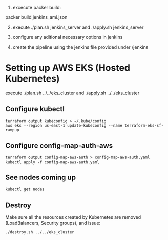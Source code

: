 1. excecute packer build:

packer build jenkins_ami.json

2. execute ./plan.sh jenkins_server  and ./apply.sh jenkins_server

3. configure any aditional necessary options in jenkins

4. create the pipeline using the jenkins file provided under /jenkins


# Setting up AWS EKS (Hosted Kubernetes)

execute ./plan.sh ../../eks_cluster and ./apply.sh ../../eks_cluster

## Configure kubectl
```
terraform output kubeconfig > ~/.kube/config
aws eks --region us-east-1 update-kubeconfig --name terraform-eks-sf-rampup
```

## Configure config-map-auth-aws
```
terraform output config-map-aws-auth > config-map-aws-auth.yaml
kubectl apply -f config-map-aws-auth.yaml
```

## See nodes coming up
```
kubectl get nodes
```

## Destroy
Make sure all the resources created by Kubernetes are removed (LoadBalancers, Security groups), and issue:
```
./destroy.sh ../../eks_cluster
```
